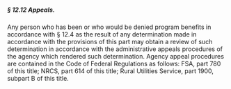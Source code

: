 ##### § 12.12 Appeals. #####

Any person who has been or who would be denied program benefits in accordance with § 12.4 as the result of any determination made in accordance with the provisions of this part may obtain a review of such determination in accordance with the administrative appeals procedures of the agency which rendered such determination. Agency appeal procedures are contained in the Code of Federal Regulations as follows: FSA, part 780 of this title; NRCS, part 614 of this title; Rural Utilities Service, part 1900, subpart B of this title.
